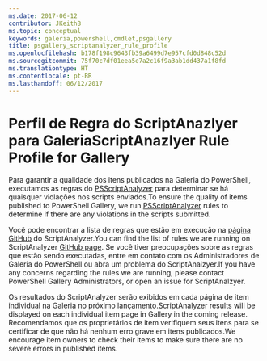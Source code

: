 ```yaml
---
ms.date: 2017-06-12
contributor: JKeithB
ms.topic: conceptual
keywords: galeria,powershell,cmdlet,psgallery
title: psgallery_scriptanalyzer_rule_profile
ms.openlocfilehash: b178f198c9643fb39a6499d7e957cfd0d848c52d
ms.sourcegitcommit: 75f70c7df01eea5e7a2c16f9a3ab1dd437a1f8fd
ms.translationtype: HT
ms.contentlocale: pt-BR
ms.lasthandoff: 06/12/2017
---
```

# <a name="scriptanazlyer-rule-profile-for-gallery"></a><span data-ttu-id="07d61-103">Perfil de Regra do ScriptAnazlyer para Galeria</span><span class="sxs-lookup"><span data-stu-id="07d61-103">ScriptAnazlyer Rule Profile for Gallery</span></span>
<span data-ttu-id="07d61-104">Para garantir a qualidade dos itens publicados na Galeria do PowerShell, executamos as regras do [PSScriptAnalyzer](https://github.com/PowerShell/PSScriptAnalyzer) para determinar se há quaisquer violações nos scripts enviados.</span><span class="sxs-lookup"><span data-stu-id="07d61-104">To ensure the quality of items published to PowerShell Gallery, we run [PSScriptAnalyzer](https://github.com/PowerShell/PSScriptAnalyzer) rules to determine if there are any violations in the scripts submitted.</span></span>

<span data-ttu-id="07d61-105">Você pode encontrar a lista de regras que estão em execução na [página GitHub](https://github.com/PowerShell/PSScriptAnalyzer/blob/development/Engine/Settings/PSGallery.psd1) do ScriptAnalyzer.</span><span class="sxs-lookup"><span data-stu-id="07d61-105">You can find the list of rules we are running on ScriptAnalyzer [GitHub page](https://github.com/PowerShell/PSScriptAnalyzer/blob/development/Engine/Settings/PSGallery.psd1).</span></span>
<span data-ttu-id="07d61-106">Se você tiver preocupações sobre as regras que estão sendo executadas, entre em contato com os Administradores de Galeria do PowerShell ou abra um problema do ScriptAnalzyer.</span><span class="sxs-lookup"><span data-stu-id="07d61-106">If you have any concerns regarding the rules we are running, please contact PowerShell Gallery Administrators, or open an issue for ScriptAnalzyer.</span></span>

<span data-ttu-id="07d61-107">Os resultados do ScriptAnalyzer serão exibidos em cada página de item individual na Galeria no próximo lançamento.</span><span class="sxs-lookup"><span data-stu-id="07d61-107">ScriptAnalyzer results will be displayed on each individual item page in Gallery in the coming release.</span></span> <span data-ttu-id="07d61-108">Recomendamos que os proprietários de item verifiquem seus itens para se certificar de que não há nenhum erro grave em itens publicados.</span><span class="sxs-lookup"><span data-stu-id="07d61-108">We encourage item owners to check their items to make sure there are no severe errors in published items.</span></span>

